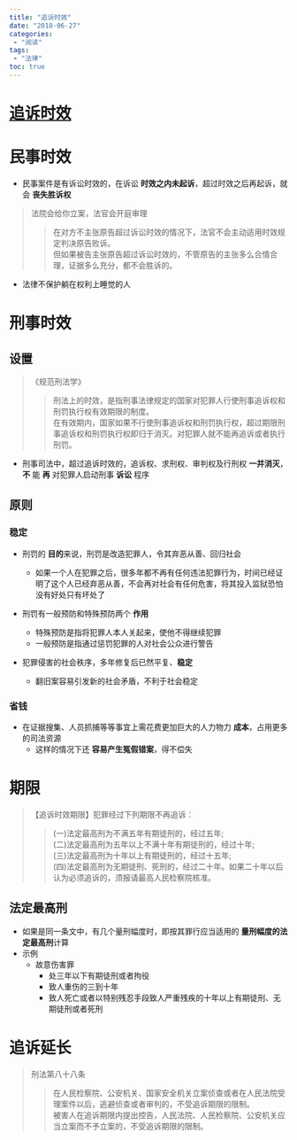 ```yaml
---
title: "追诉时效"
date: "2018-06-27"
categories:
 - "阅读"
tags:
 - "法律"
toc: true
---
```



# [追诉时效](https://zhuanlan.zhihu.com/p/38248511)

# 民事时效
- 民事案件是有诉讼时效的，在诉讼 **时效之内未起诉**，超过时效之后再起诉，就会 **丧失胜诉权**
> 法院会给你立案，法官会开庭审理
>> 在对方不主张原告超过诉讼时效的情况下，法官不会主动适用时效规定判决原告败诉。  
但如果被告主张原告超过诉讼时效的，不管原告的主张多么合情合理，证据多么充分，都不会胜诉的。

- 法律不保护躺在权利上睡觉的人


# 刑事时效
## 设置

> 《规范刑法学》
>> 刑法上的时效，是指刑事法律规定的国家对犯罪人行使刑事追诉权和刑罚执行权有效期限的制度。  
在有效期内，国家如果不行使刑事追诉权和刑罚执行权，超过期限刑事追诉权和刑罚执行权即归于消灭。对犯罪人就不能再追诉或者执行刑罚。

- 刑事司法中，超过追诉时效的，追诉权、求刑权、审判权及行刑权 **一并消灭**，**不** 能 **再** 对犯罪人启动刑事 **诉讼** 程序

## 原则
### 稳定
- 刑罚的 **目的**来说，刑罚是改造犯罪人，令其弃恶从善、回归社会
    - 如果一个人在犯罪之后，很多年都不再有任何违法犯罪行为，时间已经证明了这个人已经弃恶从善，不会再对社会有任何危害，将其投入监狱恐怕没有好处只有坏处了
- 刑罚有一般预防和特殊预防两个 **作用**
    - 特殊预防是指将犯罪人本人关起来，使他不得继续犯罪
    - 一般预防是指通过惩罚犯罪的人对社会公众进行警告

- 犯罪侵害的社会秩序，多年修复后已然平复、**稳定**
    - 翻旧案容易引发新的社会矛盾，不利于社会稳定

### 省钱
- 在证据搜集、人员抓捕等等事宜上需花费更加巨大的人力物力 **成本**，占用更多的司法资源
    - 这样的情况下还 **容易产生冤假错案**，得不偿失

# 期限
> 【追诉时效期限】犯罪经过下列期限不再追诉：
>> (一)法定最高刑为不满五年有期徒刑的，经过五年;  
>> (二)法定最高刑为五年以上不满十年有期徒刑的，经过十年;  
>> (三)法定最高刑为十年以上有期徒刑的，经过十五年;  
>> (四)法定最高刑为无期徒刑、死刑的，经过二十年。如果二十年以后认为必须追诉的，须报请最高人民检察院核准。

## 法定最高刑
- 如果是同一条文中，有几个量刑幅度时，即按其罪行应当适用的 **量刑幅度的法定最高刑**计算
- 示例
    - 故意伤害罪
        - 处三年以下有期徒刑或者拘役
        - 致人重伤的三到十年
        - 致人死亡或者以特别残忍手段致人严重残疾的十年以上有期徒刑、无期徒刑或者死刑

# 追诉延长
>刑法第八十八条
>> 在人民检察院、公安机关、国家安全机关立案侦查或者在人民法院受理案件以后，逃避侦查或者审判的，不受追诉期限的限制。  
被害人在追诉期限内提出控告，人民法院、人民检察院、公安机关应当立案而不予立案的，不受追诉期限的限制。